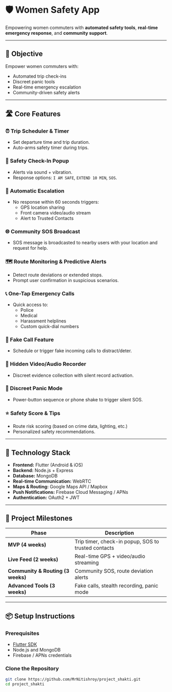 # 🛡️ Women Safety App

Empowering women commuters with **automated safety tools**, **real-time emergency response**, and **community support**.

---

## 🚀 Objective

Empower women commuters with:
- Automated trip check-ins  
- Discreet panic tools  
- Real-time emergency escalation  
- Community-driven safety alerts  

---

## 🛣️ Core Features

### ⏰ Trip Scheduler & Timer
- Set departure time and trip duration.
- Auto-arms safety timer during trips.

### 🔔 Safety Check-In Popup
- Alerts via sound + vibration.
- Response options: `I AM SAFE`, `EXTEND 10 MIN`, `SOS`.

### 🚨 Automatic Escalation
- No response within 60 seconds triggers:
  - GPS location sharing
  - Front camera video/audio stream
  - Alert to Trusted Contacts

### 🌐 Community SOS Broadcast
- SOS message is broadcasted to nearby users with your location and request for help.

### 🗺️ Route Monitoring & Predictive Alerts
- Detect route deviations or extended stops.
- Prompt user confirmation in suspicious scenarios.

### 📞 One-Tap Emergency Calls
- Quick access to:
  - Police
  - Medical
  - Harassment helplines
  - Custom quick-dial numbers

### 📱 Fake Call Feature
- Schedule or trigger fake incoming calls to distract/deter.

### 🎥 Hidden Video/Audio Recorder
- Discreet evidence collection with silent record activation.

### 🤫 Discreet Panic Mode
- Power-button sequence or phone shake to trigger silent SOS.

### ⭐ Safety Score & Tips
- Route risk scoring (based on crime data, lighting, etc.)
- Personalized safety recommendations.

---

## 🔧 Technology Stack

- **Frontend:** Flutter (Android & iOS)
- **Backend:** Node.js + Express
- **Database:** MongoDB
- **Real-time Communication:** WebRTC
- **Maps & Routing:** Google Maps API / Mapbox
- **Push Notifications:** Firebase Cloud Messaging / APNs
- **Authentication:** OAuth2 + JWT

---

## 🏁 Project Milestones

| Phase | Description |
|-------|-------------|
| **MVP (4 weeks)** | Trip timer, check-in popup, SOS to trusted contacts |
| **Live Feed (2 weeks)** | Real-time GPS + video/audio streaming |
| **Community & Routing (3 weeks)** | Community SOS, route deviation alerts |
| **Advanced Tools (3 weeks)** | Fake calls, stealth recording, panic mode |

---

## 📦 Setup Instructions

### Prerequisites

- [Flutter SDK](https://flutter.dev/docs/get-started/install)
- Node.js and MongoDB
- Firebase / APNs credentials

### Clone the Repository

```bash
git clone https://github.com/MrNitishroy/project_shakti.git
cd project_shakti
